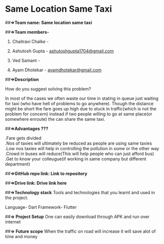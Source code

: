 # Same Location Same Taxi

##**=>Team name: Same location same taxi**

##**=>Team members-**

1. Chaitravi Chalke -

2. Ashutosh Gupta - ashutoshgupta1704@gmail.com

3. Ved Samant -

4. Ayam Dhotekar - ayamdhotekar@gmail.com

##**=>Description**

How do you suggest solving this problem?

In most of the cases we often waste our time in stating in queue just waiting for taxi (who have hell of problems to go anywhere). Though the distance might be short the fare goes up high due to stuck in traffic(which is not the problem for concern) instead if two people willing to go at same place(or somewhere enroute) the can share the same taxi.


##**=>Advantages ???**

.Fare gets divided  
.Nos of taxies will ultimately be reduced as people are using same taxies
.Low nos taxies will help in controlling the pollution in some or the other way
.Crowd in buses will reduce(This will help people who can just afford bus)
.Get to know your colleugue(if working in same company but different department)


##**=>GitHub repo link: Link to repository**

##**=>Drive link: Drive link here**

##**=>Technology stack**
Tools and technologies that you learnt and used in the project.

Language- Dart
Framework- Flutter

##**=> Project Setup**
One can easily download through APK and run over internet

##**=> Future scope**
When the traffic on road will increase it will save alot of time and money
